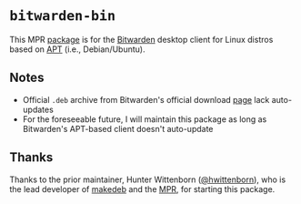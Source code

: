 # `bitwarden-bin`

This MPR [package](https://mpr.makedeb.org/packages/bitwarden-bin) is for the
[Bitwarden](https://en.wikipedia.org/wiki/Bitwarden) desktop client for Linux
distros based on [APT](https://en.wikipedia.org/wiki/APT_(software)) (i.e.,
Debian/Ubuntu).

## Notes
* Official `.deb` archive from Bitwarden's official download [page](https://bitwarden.com/download/) lack auto-updates
* For the foreseeable future, I will maintain this package as long as Bitwarden's APT-based client doesn't auto-update

## Thanks
Thanks to the prior maintainer, Hunter Wittenborn ([@hwittenborn](https://github.com/hwittenborn)),
who is the lead developer of [makedeb](https://www.makedeb.org/) and the [MPR](https://mpr.makedeb.org/),
for starting this package.

